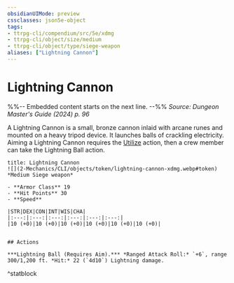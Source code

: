 ```yaml
---
obsidianUIMode: preview
cssclasses: json5e-object
tags:
- ttrpg-cli/compendium/src/5e/xdmg
- ttrpg-cli/object/size/medium
- ttrpg-cli/object/type/siege-weapon
aliases: ["Lightning Cannon"]
---
```

# Lightning Cannon
%%-- Embedded content starts on the next line. --%%
*Source: Dungeon Master's Guide (2024) p. 96*  

A Lightning Cannon is a small, bronze cannon inlaid with arcane runes and mounted on a heavy tripod device. It launches balls of crackling electricity. Aiming a Lightning Cannon requires the [Utilize](2-Mechanics/CLI/rules/actions.md#Utilize) action, then a crew member can take the Lightning Ball action.

```ad-statblock
title: Lightning Cannon
![](2-Mechanics/CLI/objects/token/lightning-cannon-xdmg.webp#token)
*Medium Siege weapon*

- **Armor Class** 19
- **Hit Points** 30
- **Speed** 

|STR|DEX|CON|INT|WIS|CHA|
|:---:|:---:|:---:|:---:|:---:|:---:|
|10 (+0)|10 (+0)|10 (+0)|10 (+0)|10 (+0)|10 (+0)|


## Actions

***Lightning Ball (Requires Aim).*** *Ranged Attack Roll:* `+6`, range 300/1,200 ft. *Hit:* 22 (`4d10`) Lightning damage.
```
^statblock